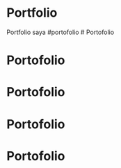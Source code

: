 # Portfolio
Portfolio saya
# p o r t o f o l i o  
 # Portofolio
# Portofolio
# Portofolio
# Portofolio
# Portofolio
